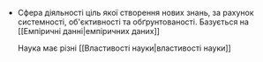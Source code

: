 - Сфера діяльності ціль якої створення нових знань, за рахунок системності, об'єктивності та обґрунтованості. Базується на [[Емпіричні данні|емпіричних даних]]

	Наука має різні [[Властивості науки|властивості науки]]
	